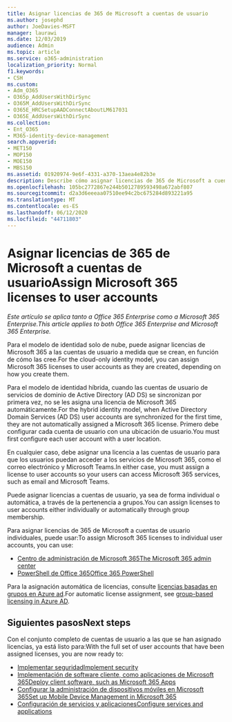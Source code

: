 ```yaml
---
title: Asignar licencias de 365 de Microsoft a cuentas de usuario
ms.author: josephd
author: JoeDavies-MSFT
manager: laurawi
ms.date: 12/03/2019
audience: Admin
ms.topic: article
ms.service: o365-administration
localization_priority: Normal
f1.keywords:
- CSH
ms.custom:
- Adm_O365
- O365p_AddUsersWithDirSync
- O365M_AddUsersWithDirSync
- O365E_HRCSetupAADConnectAboutLM617031
- O365E_AddUsersWithDirSync
ms.collection:
- Ent_O365
- M365-identity-device-management
search.appverid:
- MET150
- MOP150
- MOE150
- MBS150
ms.assetid: 01920974-9e6f-4331-a370-13aea4e82b3e
description: Describe cómo asignar licencias de 365 de Microsoft a cuentas de usuario, ya sea de forma individual o en función de la pertenencia a grupos.
ms.openlocfilehash: 105bc2772867e244b5012789593498a672abf807
ms.sourcegitcommit: d2a3d6eeeaa07510ee94c2bc675284d893221a95
ms.translationtype: MT
ms.contentlocale: es-ES
ms.lasthandoff: 06/12/2020
ms.locfileid: "44711803"
---
```

# <a name="assign-microsoft-365-licenses-to-user-accounts"></a><span data-ttu-id="39182-103">Asignar licencias de 365 de Microsoft a cuentas de usuario</span><span class="sxs-lookup"><span data-stu-id="39182-103">Assign Microsoft 365 licenses to user accounts</span></span>

<span data-ttu-id="39182-104">*Este artículo se aplica tanto a Office 365 Enterprise como a Microsoft 365 Enterprise.*</span><span class="sxs-lookup"><span data-stu-id="39182-104">*This article applies to both Office 365 Enterprise and Microsoft 365 Enterprise.*</span></span>

<span data-ttu-id="39182-105">Para el modelo de identidad solo de nube, puede asignar licencias de Microsoft 365 a las cuentas de usuario a medida que se crean, en función de cómo las cree.</span><span class="sxs-lookup"><span data-stu-id="39182-105">For the cloud-only identity model, you can assign Microsoft 365 licenses to user accounts as they are created, depending on how you create them.</span></span>

<span data-ttu-id="39182-106">Para el modelo de identidad híbrida, cuando las cuentas de usuario de servicios de dominio de Active Directory (AD DS) se sincronizan por primera vez, no se les asigna una licencia de Microsoft 365 automáticamente.</span><span class="sxs-lookup"><span data-stu-id="39182-106">For the hybrid identity model, when Active Directory Domain Services (AD DS) user accounts are synchronized for the first time, they are not automatically assigned a Microsoft 365 license.</span></span> <span data-ttu-id="39182-107">Primero debe configurar cada cuenta de usuario con una ubicación de usuario.</span><span class="sxs-lookup"><span data-stu-id="39182-107">You must first configure each user account with a user location.</span></span>

<span data-ttu-id="39182-108">En cualquier caso, debe asignar una licencia a las cuentas de usuario para que los usuarios puedan acceder a los servicios de Microsoft 365, como el correo electrónico y Microsoft Teams.</span><span class="sxs-lookup"><span data-stu-id="39182-108">In either case, you must assign a license to user accounts so your users can access Microsoft 365 services, such as email and Microsoft Teams.</span></span>

<span data-ttu-id="39182-109">Puede asignar licencias a cuentas de usuario, ya sea de forma individual o automática, a través de la pertenencia a grupos.</span><span class="sxs-lookup"><span data-stu-id="39182-109">You can assign licenses to user accounts either individually or automatically through group membership.</span></span>

<span data-ttu-id="39182-110">Para asignar licencias de 365 de Microsoft a cuentas de usuario individuales, puede usar:</span><span class="sxs-lookup"><span data-stu-id="39182-110">To assign Microsoft 365 licenses to individual user accounts, you can use:</span></span>

- [<span data-ttu-id="39182-111">Centro de administración de Microsoft 365</span><span class="sxs-lookup"><span data-stu-id="39182-111">The Microsoft 365 admin center</span></span>](https://docs.microsoft.com/office365/admin/subscriptions-and-billing/assign-licenses-to-users)
- [<span data-ttu-id="39182-112">PowerShell de Office 365</span><span class="sxs-lookup"><span data-stu-id="39182-112">Office 365 PowerShell</span></span>](https://docs.microsoft.com/office365/enterprise/powershell/assign-licenses-to-user-accounts-with-office-365-powershell)

<span data-ttu-id="39182-113">Para la asignación automática de licencias, consulte [licencias basadas en grupos en Azure ad](https://docs.microsoft.com/azure/active-directory/fundamentals/active-directory-licensing-whatis-azure-portal).</span><span class="sxs-lookup"><span data-stu-id="39182-113">For automatic license assignment, see [group-based licensing in Azure AD](https://docs.microsoft.com/azure/active-directory/fundamentals/active-directory-licensing-whatis-azure-portal).</span></span>

## <a name="next-steps"></a><span data-ttu-id="39182-114">Siguientes pasos</span><span class="sxs-lookup"><span data-stu-id="39182-114">Next steps</span></span>

<span data-ttu-id="39182-115">Con el conjunto completo de cuentas de usuario a las que se han asignado licencias, ya está listo para:</span><span class="sxs-lookup"><span data-stu-id="39182-115">With the full set of user accounts that have been assigned licenses, you are now ready to:</span></span>

- [<span data-ttu-id="39182-116">Implementar seguridad</span><span class="sxs-lookup"><span data-stu-id="39182-116">Implement security</span></span>](https://docs.microsoft.com/microsoft-365/security/office-365-security/security-roadmap)
- [<span data-ttu-id="39182-117">Implementación de software cliente, como aplicaciones de Microsoft 365</span><span class="sxs-lookup"><span data-stu-id="39182-117">Deploy client software, such as Microsoft 365 Apps</span></span>](https://docs.microsoft.com/DeployOffice/deployment-guide-microsoft-365-apps)
- [<span data-ttu-id="39182-118">Configurar la administración de dispositivos móviles en Microsoft 365</span><span class="sxs-lookup"><span data-stu-id="39182-118">Set up Mobile Device Management in Microsoft 365</span></span>](https://support.office.com/article/set-up-mobile-device-management-mdm-in-office-365-dd892318-bc44-4eb1-af00-9db5430be3cd)
- [<span data-ttu-id="39182-119">Configuración de servicios y aplicaciones</span><span class="sxs-lookup"><span data-stu-id="39182-119">Configure services and applications</span></span>](configure-services-and-applications.md)
